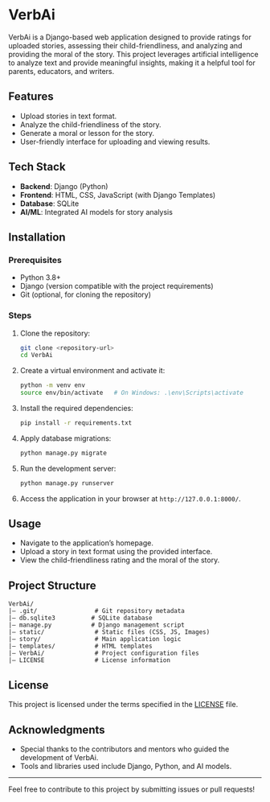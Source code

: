 # VerbAi

VerbAi is a Django-based web application designed to provide ratings for uploaded stories, assessing their child-friendliness, and analyzing and providing the moral of the story. This project leverages artificial intelligence to analyze text and provide meaningful insights, making it a helpful tool for parents, educators, and writers.

## Features
- Upload stories in text format.
- Analyze the child-friendliness of the story.
- Generate a moral or lesson for the story.
- User-friendly interface for uploading and viewing results.

## Tech Stack
- **Backend**: Django (Python)
- **Frontend**: HTML, CSS, JavaScript (with Django Templates)
- **Database**: SQLite
- **AI/ML**: Integrated AI models for story analysis

## Installation

### Prerequisites
- Python 3.8+
- Django (version compatible with the project requirements)
- Git (optional, for cloning the repository)

### Steps
1. Clone the repository:
   ```bash
   git clone <repository-url>
   cd VerbAi
   ```
2. Create a virtual environment and activate it:
   ```bash
   python -m venv env
   source env/bin/activate   # On Windows: .\env\Scripts\activate
   ```
3. Install the required dependencies:
   ```bash
   pip install -r requirements.txt
   ```
4. Apply database migrations:
   ```bash
   python manage.py migrate
   ```
5. Run the development server:
   ```bash
   python manage.py runserver
   ```
6. Access the application in your browser at `http://127.0.0.1:8000/`.

## Usage
- Navigate to the application’s homepage.
- Upload a story in text format using the provided interface.
- View the child-friendliness rating and the moral of the story.

## Project Structure
```
VerbAi/
|— .git/                # Git repository metadata
|— db.sqlite3          # SQLite database
|— manage.py           # Django management script
|— static/              # Static files (CSS, JS, Images)
|— story/               # Main application logic
|— templates/           # HTML templates
|— VerbAi/              # Project configuration files
|— LICENSE              # License information
```

## License
This project is licensed under the terms specified in the [LICENSE](./LICENSE) file.

## Acknowledgments
- Special thanks to the contributors and mentors who guided the development of VerbAi.
- Tools and libraries used include Django, Python, and AI models.

---

Feel free to contribute to this project by submitting issues or pull requests!

